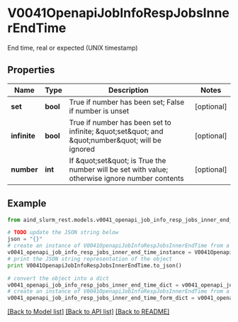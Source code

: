# V0041OpenapiJobInfoRespJobsInnerEndTime

End time, real or expected (UNIX timestamp)

## Properties

Name | Type | Description | Notes
------------ | ------------- | ------------- | -------------
**set** | **bool** | True if number has been set; False if number is unset | [optional] 
**infinite** | **bool** | True if number has been set to infinite; \&quot;set\&quot; and \&quot;number\&quot; will be ignored | [optional] 
**number** | **int** | If \&quot;set\&quot; is True the number will be set with value; otherwise ignore number contents | [optional] 

## Example

```python
from aind_slurm_rest.models.v0041_openapi_job_info_resp_jobs_inner_end_time import V0041OpenapiJobInfoRespJobsInnerEndTime

# TODO update the JSON string below
json = "{}"
# create an instance of V0041OpenapiJobInfoRespJobsInnerEndTime from a JSON string
v0041_openapi_job_info_resp_jobs_inner_end_time_instance = V0041OpenapiJobInfoRespJobsInnerEndTime.from_json(json)
# print the JSON string representation of the object
print V0041OpenapiJobInfoRespJobsInnerEndTime.to_json()

# convert the object into a dict
v0041_openapi_job_info_resp_jobs_inner_end_time_dict = v0041_openapi_job_info_resp_jobs_inner_end_time_instance.to_dict()
# create an instance of V0041OpenapiJobInfoRespJobsInnerEndTime from a dict
v0041_openapi_job_info_resp_jobs_inner_end_time_form_dict = v0041_openapi_job_info_resp_jobs_inner_end_time.from_dict(v0041_openapi_job_info_resp_jobs_inner_end_time_dict)
```
[[Back to Model list]](../README.md#documentation-for-models) [[Back to API list]](../README.md#documentation-for-api-endpoints) [[Back to README]](../README.md)


